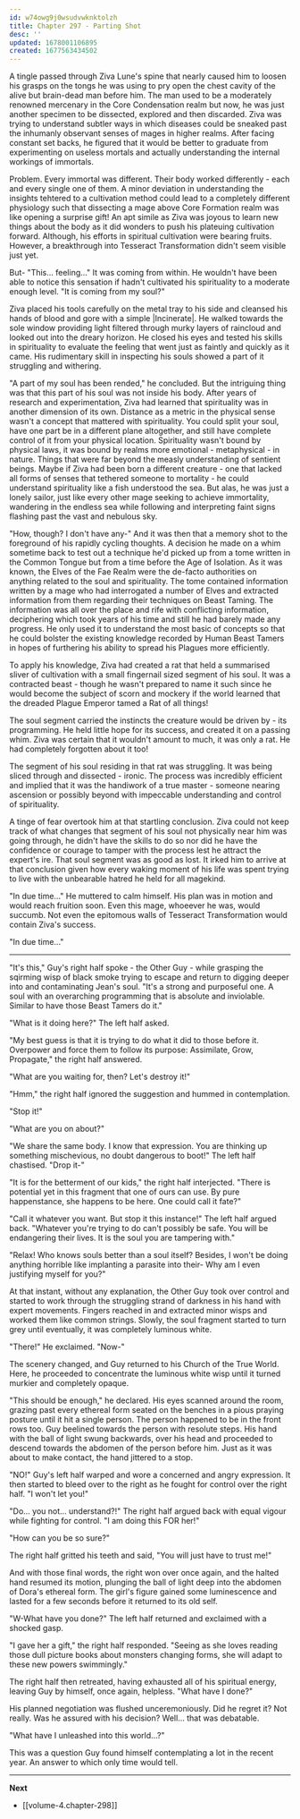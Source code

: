 ```yaml
---
id: w74owg9j0wsudvwknktolzh
title: Chapter 297 - Parting Shot
desc: ''
updated: 1678001106895
created: 1677563434502
---
```


A tingle passed through Ziva Lune's spine that nearly caused him to loosen his grasps on the tongs he was using to pry open the chest cavity of the alive but brain-dead man before him. The man used to be a moderately renowned mercenary in the Core Condensation realm but now, he was just another specimen to be dissected, explored and then discarded. Ziva was trying to understand subtler ways in which diseases could be sneaked past the inhumanly observant senses of mages in higher realms. After facing constant set backs, he figured that it would be better to graduate from experimenting on useless mortals and actually understanding the internal workings of immortals.

Problem. Every immortal was different. Their body worked differently - each and every single one of them. A minor deviation in understanding the insights tehtered to a cultivation method could lead to a completely different physiology such that dissecting a mage above Core Formation realm was like opening a surprise gift! An apt simile as Ziva was joyous to learn new things about the body as it did wonders to push his plateuing cultivation forward. Although, his efforts in spiritual cultivation were bearing fruits. However, a breakthrough into Tesseract Transformation didn't seem visible just yet.

But- "This... feeling..." It was coming from within. He wouldn't have been able to notice this sensation if hadn't cultivated his spirituality to a moderate enough level. "It is coming from my soul?"

Ziva placed his tools carefully on the metal tray to his side and cleansed his hands of blood and gore with a simple |Incinerate|. He walked towards the sole window providing light filtered through murky layers of raincloud and looked out into the dreary horizon. He closed his eyes and tested his skills in spirituality to evaluate the feeling that went just as faintly and quickly as it came. His rudimentary skill in inspecting his souls showed a part of it struggling and withering.

"A part of my soul has been rended," he concluded. But the intriguing thing was that this part of his soul was not inside his body. After years of research and experimentation, Ziva had learned that spirituality was in another dimension of its own. Distance as a metric in the physical sense wasn't a concept that mattered with spirituality. You could split your soul, have one part be in a different plane altogether, and still have complete control of it from your physical location. Spirituality wasn't bound by physical laws, it was bound by realms more emotional - metaphysical - in nature. Things that were far beyond the measly understanding of sentient beings. Maybe if Ziva had been born a different creature - one that lacked all forms of senses that tethered someone to mortality - he could understand spirituality like a fish understood the sea. But alas, he was just a lonely sailor, just like every other mage seeking to achieve immortality, wandering in the endless sea while following and interpreting faint signs flashing past the vast and nebulous sky.

"How, though? I don't have any-" And it was then that a memory shot to the foreground of his rapidly cycling thoughts. A decision he made on a whim sometime back to test out a technique he'd picked up from a tome written in the Common Tongue but from a time before the Age of Isolation. As it was known, the Elves of the Fae Realm were the de-facto authorities on anything related to the soul and spirituality. The tome contained information written by a mage who had interrogated a number of Elves and extracted information from them regarding their techniques on Beast Taming. The information was all over the place and rife with conflicting information, deciphering which took years of his time and still he had barely made any progress. He only used it to understand the most basic of concepts so that he could bolster the existing knowledge recorded by Human Beast Tamers in hopes of furthering his ability to spread his Plagues more efficiently.

To apply his knowledge, Ziva had created a rat that held a summarised sliver of cultivation with a small fingernail sized segment of his soul. It was a contracted beast - though he wasn't prepared to name it such since he would become the subject of scorn and mockery if the world learned that the dreaded Plague Emperor tamed a Rat of all things!

The soul segment carried the instincts the creature would be driven by - its programming. He held little hope for its success, and created it on a passing whim. Ziva was certain that it wouldn't amount to much, it was only a rat. He had completely forgotten about it too!

The segment of his soul residing in that rat was struggling. It was being sliced through and dissected - ironic. The process was incredibly efficient and implied that it was the handiwork of a true master - someone nearing ascension or possibly beyond with impeccable understanding and control of spirituality.

A tinge of fear overtook him at that startling conclusion. Ziva could not keep track of what changes that segment of his soul not physically near him was going through, he didn't have the skills to do so nor did he have the confidence or courage to tamper with the process lest he attract the expert's ire. That soul segment was as good as lost. It irked him to arrive at that conclusion given how every waking moment of his life was spent trying to live with the unbearable hatred he held for all magekind.

"In due time..." He muttered to calm himself. His plan was in motion and would reach fruition soon. Even this mage, whoeever he was, would succumb. Not even the epitomous walls of Tesseract Transformation would contain Ziva's success.

"In due time..."

____

"It's this," Guy's right half spoke - the Other Guy - while grasping the sqirming wisp of black smoke trying to escape and return to digging deeper into and contaminating Jean's soul. "It's a strong and purposeful one. A soul with an overarching programming that is absolute and inviolable. Similar to have those Beast Tamers do it."

"What is it doing here?" The left half asked.

"My best guess is that it is trying to do what it did to those before it. Overpower and force them to follow its purpose: Assimilate, Grow, Propagate," the right half answered.

"What are you waiting for, then? Let's destroy it!"

"Hmm," the right half ignored the suggestion and hummed in contemplation.

"Stop it!"

"What are you on about?"

"We share the same body. I know that expression. You are thinking up something mischevious, no doubt dangerous to boot!" The left half chastised. "Drop it-"

"It is for the betterment of our kids," the right half interjected. "There is potential yet in this fragment that one of ours can use. By pure happenstance, she happens to be here. One could call it fate?"

"Call it whatever you want. But stop it this instance!" The left half argued back. "Whatever you're trying to do can't possibly be safe. You will be endangering their lives. It is the soul you are tampering with."

"Relax! Who knows souls better than a soul itself? Besides, I won't be doing anything horrible like implanting a parasite into their- Why am I even justifying myself for you?"

At that instant, without any explanation, the Other Guy took over control and started to work through the struggling strand of darkness in his hand with expert movements. Fingers reached in and extracted minor wisps and worked them like common strings. Slowly, the soul fragment started to turn grey until eventually, it was completely luminous white.

"There!" He exclaimed. "Now-"

The scenery changed, and Guy returned to his Church of the True World. Here, he proceeded to concentrate the luminous white wisp until it turned murkier and completely opaque.

"This should be enough," he declared. His eyes scanned around the room, grazing past every ethereal form seated on the benches in a pious praying posture until it hit a single person. The person happened to be in the front rows too. Guy beelined towards the person with resolute steps. His hand with the ball of light swung backwards, over his head and proceeded to descend towards the abdomen of the person before him. Just as it was about to make contact, the hand jittered to a stop.

"NO!" Guy's left half warped and wore a concerned and angry expression. It then started to bleed over to the right as he fought for control over the right half. "I won't let you!"

"Do... you not... understand?!" The right half argued back with equal vigour while fighting for control. "I am doing this FOR her!"

"How can you be so sure?"

The right half gritted his teeth and said, "You will just have to trust me!"

And with those final words, the right won over once again, and the halted hand resumed its motion, plunging the ball of light deep into the abdomen of Dora's ethereal form. The girl's figure gained some luminescence and lasted for a few seconds before it returned to its old self.

"W-What have you done?" The left half returned and exclaimed with a shocked gasp.

"I gave her a gift," the right half responded. "Seeing as she loves reading those dull picture books about monsters changing forms, she will adapt to these new powers swimmingly."

The right half then retreated, having exhausted all of his spiritual energy, leaving Guy by himself, once again, helpless. "What have I done?"

His planned negotiation was flushed unceremoniously. Did he regret it? Not really. Was he assured with his decision? Well... that was debatable.

"What have I unleashed into this world...?"

This was a question Guy found himself contemplating a lot in the recent year. An answer to which only time would tell.

____

**Next**
* [[volume-4.chapter-298]]